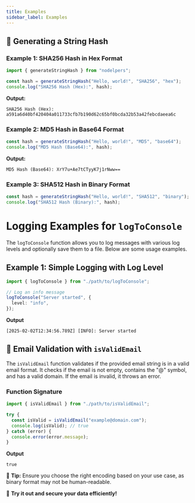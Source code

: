 ```yaml
---
title: Examples
sidebar_label: Examples
---
```


## 🔑 Generating a String Hash

### Example 1: SHA256 Hash in Hex Format

```ts
import { generateStringHash } from "nodelpers";

const hash = generateStringHash("Hello, world!", "SHA256", "hex");
console.log("SHA256 Hash (Hex):", hash);
```

**Output:**

```
SHA256 Hash (Hex): a591a6d40bf420404a011733cfb7b190d62c65bf0bcda32b53a42febcdaeea6c
```

### Example 2: MD5 Hash in Base64 Format

```ts
const hash = generateStringHash("Hello, world!", "MD5", "base64");
console.log("MD5 Hash (Base64):", hash);
```

**Output:**

```
MD5 Hash (Base64): XrY7u+Ae7tCTyyK7j1rNww==
```

### Example 3: SHA512 Hash in Binary Format

```ts
const hash = generateStringHash("Hello, world!", "SHA512", "binary");
console.log("SHA512 Hash (Binary):", hash);
```

# Logging Examples for `logToConsole`

The `logToConsole` function allows you to log messages with various log levels and optionally save them to a file. Below are some usage examples.

## Example 1: Simple Logging with Log Level

```ts
import { logToConsole } from "./path/to/logToConsole";

// Log an info message
logToConsole("Server started", {
  level: "info",
});
```

**Output**

```
[2025-02-02T12:34:56.789Z] [INFO]: Server started
```

## 🔑 Email Validation with `isValidEmail`

The `isValidEmail` function validates if the provided email string is in a valid email format. It checks if the email is not empty, contains the "@" symbol, and has a valid domain. If the email is invalid, it throws an error.

### Function Signature

```ts
import { isValidEmail } from "./path/to/isValidEmail";

try {
  const isValid = isValidEmail("example@domain.com");
  console.log(isValid); // true
} catch (error) {
  console.error(error.message);
}
```

**Output**

```
true
```

📌 **Tip:** Ensure you choose the right encoding based on your use case, as binary format may not be human-readable.

🚀 **Try it out and secure your data efficiently!**

